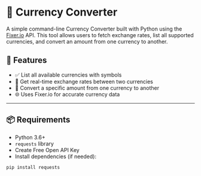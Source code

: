 # 💱 Currency Converter

A simple command-line Currency Converter built with Python using the [Fixer.io](https://fixer.io) API. This tool allows users to fetch exchange rates, list all supported currencies, and convert an amount from one currency to another.

## 🚀 Features

- ✅ List all available currencies with symbols
- 🔁 Get real-time exchange rates between two currencies
- 💸 Convert a specific amount from one currency to another
- 🌐 Uses Fixer.io for accurate currency data

---

## 📦 Requirements

- Python 3.6+
- `requests` library
- Create Free Open API Key
- Install dependencies (if needed):

```bash
pip install requests
